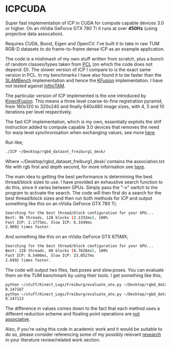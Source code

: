 # ICPCUDA
Super fast implementation of ICP in CUDA for compute capable devices 3.0 or higher. On an nVidia GeForce GTX 780 Ti it runs at over __450Hz__ (using projective data assocation). 

Requires CUDA, Boost, Eigen and OpenCV. I've built it to take in raw TUM RGB-D datasets to do frame-to-frame dense ICP as an example application.

The code is a mishmash of my own stuff written from scratch, plus a bunch of random classes/types taken from [PCL](https://github.com/PointCloudLibrary/pcl/tree/master/gpu/kinfu/src/cuda) (on which the code does not depend :D). The slower version of ICP I compare to is the exact same version in PCL. In my benchmarks I have also found it to be faster than the [SLAMBench](http://apt.cs.manchester.ac.uk/projects/PAMELA/tools/SLAMBench/) implementation and hence the [KFusion](https://github.com/GerhardR/kfusion) implementation. I have not tested against [InfiniTAM](https://github.com/victorprad/InfiniTAM).

The particular version of ICP implemented is the one introduced by [KinectFusion](http://homes.cs.washington.edu/~newcombe/papers/newcombe_etal_ismar2011.pdf). This means a three level coarse-to-fine registration pyramid, from 160x120 to 320x240 and finally 640x480 image sizes, with 4, 5 and 10 iterations per level respectively. 

The fast ICP implementation, which is my own, essentially exploits the shlf instruction added to compute capable 3.0 devices that removes the need for warp level synchronisation when exchanging values, see more [here](http://devblogs.nvidia.com/parallelforall/faster-parallel-reductions-kepler/).

Run like;

```bash
./ICP ~/Desktop/rgbd_dataset_freiburg1_desk/
```

Where ~/Desktop/rgbd\_dataset\_freiburg1\_desk/ contains the association.txt file with rgb first and depth second, for more information see [here](http://vision.in.tum.de/data/datasets/rgbd-dataset).

The main idea to getting the best performance is determining the best thread/block sizes to use. I have provided an exhaustive search function to do this, since it varies between GPUs. Simply pass the "-v" switch to the program to activate the search. The code will then first do a search for the best thread/block sizes and then run both methods for ICP and output something like this on an nVidia GeForce GTX 780 Ti;

```bash
Searching for the best thread/block configuration for your GPU...
Best: 96 threads, 128 blocks (2.1332ms), 100%   
Fast ICP: 2.1775ms, Slow ICP: 6.3349ms
2.9092 times faster.
```

And something like this on an nVidia GeForce GTX 675MX;

```bash
Searching for the best thread/block configuration for your GPU...
Best: 128 threads, 80 blocks (8.7626ms), 100%   
Fast ICP: 8.5406ms, Slow ICP: 23.0527ms
2.6992 times faster.
```

The code will output two files, fast.poses and slow.poses. You can evaluate them on the TUM benchmark by using their tools. I get something like this;

```bash
python ~/stuff/Kinect_Logs/Freiburg/evaluate_ate.py ~/Desktop/rgbd_dataset_freiburg1_desk/groundtruth.txt fast.poses 
0.147167
python ~/stuff/Kinect_Logs/Freiburg/evaluate_ate.py ~/Desktop/rgbd_dataset_freiburg1_desk/groundtruth.txt slow.poses 
0.147113
```

The difference in values comes down to the fact that each method uses a different reduction scheme and floating point operations are [not associative](https://halshs.archives-ouvertes.fr/hal-00949355v1/document).

Also, if you're using this code in academic work and it would be suitable to do so, please consider referencing some of my possibly relevant [research](http://www.thomaswhelan.ie/#publications) in your literature review/related work section. 
